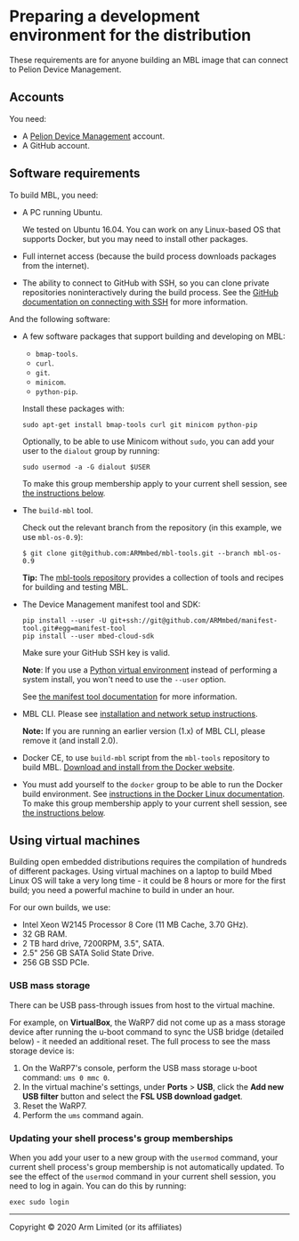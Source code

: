 # Preparing a development environment for the distribution

These requirements are for anyone building an MBL image that can connect to Pelion Device Management.

## Accounts

You need:

* A [Pelion Device Management](https://portal.mbedcloud.com/) account.
* A GitHub account.

## Software requirements

To build MBL, you need:

* A PC running Ubuntu.

    We tested on Ubuntu 16.04. You can work on any Linux-based OS that supports Docker, but you may need to install other packages.

* Full internet access (because the build process downloads packages from the
internet).

* The ability to connect to GitHub with SSH, so you can clone private repositories noninteractively during the build process. See the [GitHub documentation on connecting with SSH](https://help.github.com/articles/connecting-to-github-with-ssh/) for more information.

And the following software:

* A few software packages that support building and developing on MBL:

    * `bmap-tools`.
    * `curl`.
    * `git`.
    * `minicom`.
    * `python-pip`.

    Install these packages with:

    ```
    sudo apt-get install bmap-tools curl git minicom python-pip
    ```

    Optionally, to be able to use Minicom without `sudo`, you can add your user to the `dialout` group by running:

    ```
    sudo usermod -a -G dialout $USER
    ```

    To make this group membership apply to your current shell session, see [the instructions below](#update-process-group-membership).

* The `build-mbl` tool.

    Check out the relevant branch from the repository (in this example, we use `mbl-os-0.9`):

    ```
    $ git clone git@github.com:ARMmbed/mbl-tools.git --branch mbl-os-0.9
    ```

    <span class="tips">**Tip:** The [mbl-tools repository](https://github.com/ARMmbed/mbl-tools) provides a collection of tools and recipes for building and testing MBL.</span>

* The Device Management manifest tool and SDK:

    ```
    pip install --user -U git+ssh://git@github.com/ARMmbed/manifest-tool.git#egg=manifest-tool
    pip install --user mbed-cloud-sdk
    ```
    Make sure your GitHub SSH key is valid.

    <span class="notes">**Note**: If you use a [Python virtual environment](https://www.python.org/dev/peps/pep-0405/) instead of performing a system install, you won't need to use the `--user` option.</span>

    See [the manifest tool documentation](https://cloud.mbed.com/docs/latest/updating-firmware/manifest-tool.html) for more information.

* MBL CLI. Please see [installation and network setup instructions](../develop-apps/setting-up.html).

    <span class="notes">**Note:** If you are running an earlier version (1.x) of MBL CLI, please remove it (and install 2.0).</span>

* Docker CE, to use `build-mbl` script from the `mbl-tools` repository to build MBL. [Download and install from the Docker website](https://docs.docker.com/install/linux/docker-ce/ubuntu/).

* You must add yourself to the `docker` group to be able to run the Docker build environment. See [instructions in the Docker Linux documentation](https://docs.docker.com/install/linux/linux-postinstall/). To make this group membership apply to your current shell session, see [the instructions below](#update-process-group-membership).

## Using virtual machines

Building open embedded distributions requires the compilation of hundreds of different packages.  Using virtual machines on a laptop to build Mbed Linux OS will take a very long time - it could be 8 hours or more for the first build; you need a powerful machine to build in under an hour.

For our own builds, we use:

* Intel Xeon W2145 Processor 8 Core (11 MB Cache, 3.70 GHz).
* 32 GB RAM.
* 2 TB hard drive, 7200RPM, 3.5", SATA.
* 2.5" 256 GB SATA Solid State Drive.
* 256 GB SSD PCIe.

### USB mass storage

There can be USB pass-through issues from host to the virtual machine.

For example, on **VirtualBox**, the WaRP7 did not come up as a mass storage device after running the u-boot command to sync the USB bridge (detailed below) - it needed an additional reset. The full process to see the mass storage device is:

1. On the WaRP7's console, perform the USB mass storage u-boot command: `ums 0 mmc 0`.
1. In the virtual machine's settings, under **Ports** > **USB**, click the **Add new USB filter** button and select the **FSL USB download gadget**.
1. Reset the WaRP7.
1. Perform the `ums` command again.

<h3 id="update-process-group-membership">Updating your shell process's group memberships</h3>

When you add your user to a new group with the `usermod` command, your current shell process's group membership is not automatically updated. To see the effect of the `usermod` command in your current shell session, you need to log in again. You can do this by running:

```
exec sudo login
```


***

Copyright © 2020 Arm Limited (or its affiliates)
